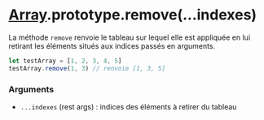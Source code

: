 # [Array](../).prototype.remove(...indexes)

La méthode `remove` renvoie le tableau sur lequel elle est appliquée en lui retirant les éléments situés aux indices passés en arguments.

```js
let testArray = [1, 2, 3, 4, 5]
testArray.remove(1, 3) // renvoie [1, 3, 5]
```

### Arguments

* `...indexes` (rest args) : indices des éléments à retirer du tableau
